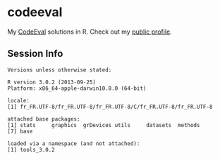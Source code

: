 codeeval
========

My <a href="http://codeeval.com">CodeEval</a> solutions in R. 
Check out my <a href="https://www.codeeval.com/profile/oehlr/">public profile</a>.

Session Info
---

```{r}
Versions unless otherwise stated:

R version 3.0.2 (2013-09-25)
Platform: x86_64-apple-darwin10.8.0 (64-bit)

locale:
[1] fr_FR.UTF-8/fr_FR.UTF-8/fr_FR.UTF-8/C/fr_FR.UTF-8/fr_FR.UTF-8

attached base packages:
[1] stats     graphics  grDevices utils     datasets  methods  
[7] base     

loaded via a namespace (and not attached):
[1] tools_3.0.2
```